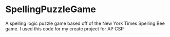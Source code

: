 # SpellingPuzzleGame
A spelling logic puzzle game based off of the New York Times Spelling Bee game. I used this code for my create project for AP CSP
